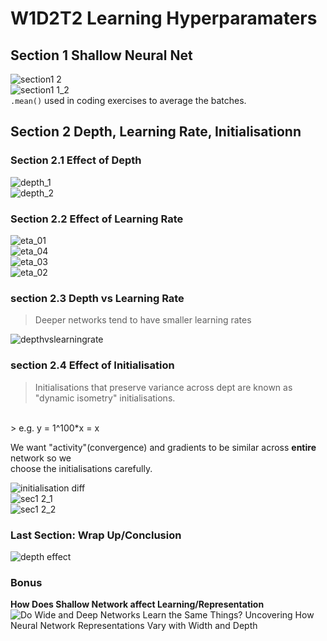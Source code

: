 # W1D2T2 Learning Hyperparamaters

## Section 1 Shallow Neural Net


![section1 2](https://user-images.githubusercontent.com/72982560/178596634-86773777-a405-42ef-a4a9-6caa9b90b6dc.png)
</br>
![section1 1_2](https://user-images.githubusercontent.com/72982560/178596636-6170a0ec-db0c-441f-80bc-eb21edda8b84.png)
</br>
`.mean()` used in coding exercises to average the batches.

## Section 2 Depth, Learning Rate, Initialisationn
### Section 2.1 Effect of Depth

![depth_1](https://user-images.githubusercontent.com/72982560/178596874-6f378cf9-b557-40ba-aeca-2b32b8327154.png)
</br>
![depth_2](https://user-images.githubusercontent.com/72982560/178596901-7ce4466e-4ead-45a7-b7a8-fba3623e4175.png)

### Section 2.2 Effect of Learning Rate
![eta_01](https://user-images.githubusercontent.com/72982560/178596929-94c4eca9-b180-493a-9217-1a894ef687e2.png)</br>
![eta_04](https://user-images.githubusercontent.com/72982560/178596932-b9268586-3274-4e9f-9c32-c0fc30ee7278.png)</br>
![eta_03](https://user-images.githubusercontent.com/72982560/178596934-51db0c3a-7c6e-4883-bc9c-d0808242a691.png)</br>
![eta_02](https://user-images.githubusercontent.com/72982560/178596935-04fba707-5e45-4029-8db5-526ad737e081.png)


### section 2.3 Depth vs Learning Rate
>Deeper networks tend to have smaller learning rates

![depthvslearningrate](https://user-images.githubusercontent.com/72982560/178597003-9fb6ed3c-8969-4895-b731-220a855c5c3f.png)


### section 2.4 Effect of Initialisation

> Initialisations that preserve variance across dept are known as "dynamic isometry" initialisations. 
</br>
> e.g. y = 1^100*x = x
</br>

We want "activity"(convergence) and gradients to be similar across **entire** network so we</br> choose the initialisations carefully.


![initialisation diff](https://user-images.githubusercontent.com/72982560/178597084-0385ba29-57f4-45f4-9003-01388d57f4a2.png)</br>
![sec1 2_1](https://user-images.githubusercontent.com/72982560/178597117-2c04db88-abb3-4151-b96c-dc93e0611518.png)</br>
![sec1 2_2](https://user-images.githubusercontent.com/72982560/178597119-89073441-a63f-42b1-abe7-b3b84ee6618c.png)

### Last Section: Wrap Up/Conclusion

![depth effect](https://user-images.githubusercontent.com/72982560/178599698-083e34cb-db5d-4f3e-86c4-4fcc87b63bc9.png)

### Bonus
**How Does Shallow Network affect Learning/Representation**
![Do Wide and Deep Networks Learn the Same Things? Uncovering How Neural Network Representations Vary with Width and Depth](https://openreview.net/forum?id=KJNcAkY8tY4)